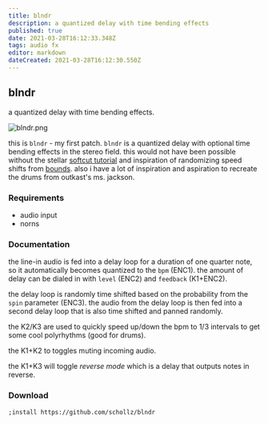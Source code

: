 ```yaml
---
title: blndr
description: a quantized delay with time bending effects
published: true
date: 2021-03-28T16:12:33.348Z
tags: audio fx
editor: markdown
dateCreated: 2021-03-28T16:12:30.550Z
---
```


## blndr

a quantized delay with time bending effects.

![blndr.png](/community/infinitedigits/blndr.png)

this is `blndr` - my first patch. `blndr` is a quantized delay with optional time bending effects in the stereo field. this would not have been possible without the stellar [softcut tutorial](https://monome.org/docs/norns/softcut/) and inspiration of randomizing speed shifts from [bounds](https://llllllll.co/t/bounds/23336). also i have a lot of inspiration and aspiration to recreate the drums from outkast's ms. jackson.

### Requirements

- audio input
- norns


### Documentation

the line-in audio is fed into a delay loop for a duration of one quarter note, so it automatically becomes quantized to the `bpm` (ENC1). the amount of delay can be dialed in with `level` (ENC2) and `feedback` (K1+ENC2).

the delay loop is randomly time shifted based on the probability from the `spin` parameter (ENC3). the audio from the delay loop is then fed into a second delay loop that is also time shifted and panned randomly.

the K2/K3 are used to quickly speed up/down the bpm to 1/3 intervals to get some cool polyrhythms (good for drums).

the K1+K2 to toggles muting incoming audio.

the K1+K3 will toggle *reverse mode* which is a delay that outputs notes in reverse.

### Download

```
;install https://github.com/schollz/blndr
```
